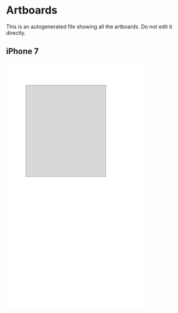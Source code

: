 # Artboards

This is an autogenerated file showing all the artboards. Do not edit it directly.

## iPhone 7

![iPhone 7](./.exportedArtboards/Untitled/iPhone%207.png)

